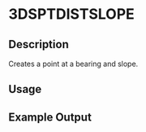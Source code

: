 # 3DSPTDISTSLOPE

## Description

Creates a point at a bearing and slope.

## Usage

## Example Output
```
```
